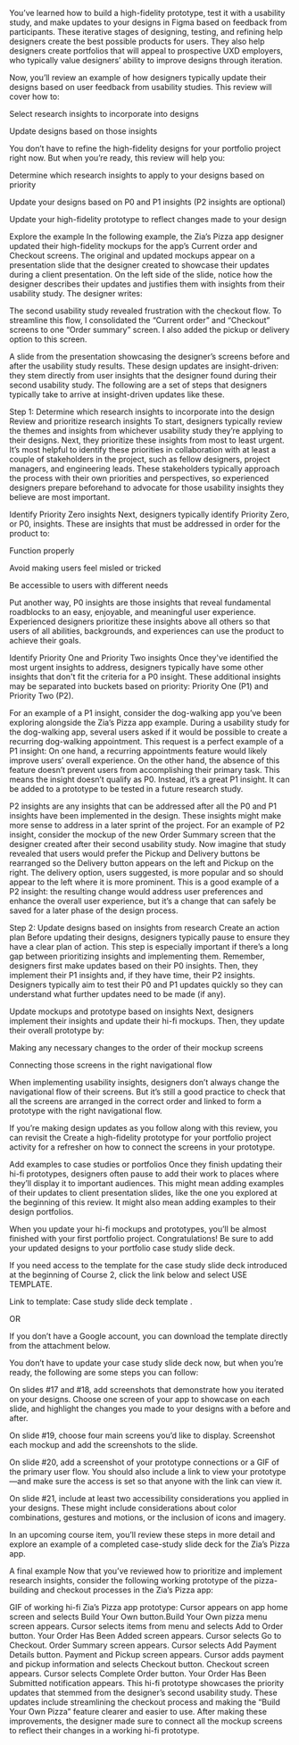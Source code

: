 You’ve learned how to build a high-fidelity prototype, test it with a usability study, and make updates to your designs in Figma based on feedback from participants. These iterative stages of designing, testing, and refining help designers create the best possible products for users. They also help designers create portfolios that will appeal to prospective UXD employers, who typically value designers’ ability to improve designs through iteration.

Now, you’ll review an example of how designers typically update their designs based on user feedback from usability studies. This review will cover how to:

Select research insights to incorporate into designs

Update designs based on those insights

You don’t have to refine the high-fidelity designs for your portfolio project right now. But when you’re ready, this review will help you:

Determine which research insights to apply to your designs based on priority

Update your designs based on P0 and P1 insights (P2 insights are optional)

Update your high-fidelity prototype to reflect changes made to your design 

Explore the example
In the following example, the Zia’s Pizza app designer updated their high-fidelity mockups for the app’s Current order and Checkout screens. The original and updated mockups appear on a presentation slide that the designer created to showcase their updates during a client presentation. On the left side of the slide, notice how the designer describes their updates and justifies them with insights from their usability study. The designer writes:

The second usability study revealed frustration with the checkout flow. To streamline this flow, I consolidated the “Current order” and “Checkout” screens to one “Order summary” screen. I also added the pickup or delivery option to this screen.

A slide from the presentation showcasing the designer’s screens before and after the usability study results.
These design updates are insight-driven: they stem directly from user insights that the designer found during their second usability study. The following are a set of steps that designers typically take to arrive at insight-driven updates like these. 

Step 1: Determine which research insights to incorporate into the design
Review and prioritize research insights
To start, designers typically review the themes and insights from whichever usability study they’re applying to their designs. Next, they prioritize these insights from most to least urgent. It’s most helpful to identify these priorities in collaboration with at least a couple of stakeholders in the project, such as fellow designers, project managers, and engineering leads. These stakeholders typically approach the process with their own priorities and perspectives, so experienced designers prepare beforehand to advocate for those usability insights they believe are most important. 

Identify Priority Zero insights
Next, designers typically identify Priority Zero, or P0, insights. These are insights that must be addressed in order for the product to:

Function properly

Avoid making users feel misled or tricked

Be accessible to users with different needs

Put another way, P0 insights are those insights that reveal fundamental roadblocks to an easy, enjoyable, and meaningful user experience. Experienced designers prioritize these insights above all others so that users of all abilities, backgrounds, and experiences can use the product to achieve their goals.

Identify Priority One and Priority Two insights
Once they've identified the most urgent insights to address, designers typically have some other insights that don't fit the criteria for a P0 insight. These additional insights may be separated into buckets based on priority: Priority One (P1) and Priority Two (P2). 

For an example of a P1 insight, consider the dog-walking app you’ve been exploring alongside the Zia’s Pizza app example. During a usability study for the dog-walking app, several users asked if it would be possible to create a recurring dog-walking appointment. This request is a perfect example of a P1 insight: On one hand, a recurring appointments feature would likely improve users’ overall experience. On the other hand, the absence of this feature doesn’t prevent users from accomplishing their primary task. This means the insight doesn’t qualify as P0. Instead, it’s a great P1 insight. It can be added to a prototype to be tested in a future research study. 

P2 insights are any insights that can be addressed after all the P0 and P1 insights have been implemented in the design. These insights might make more sense to address in a later sprint of the project. For an example of P2 insight, consider the mockup of the new Order Summary screen that the designer created after their second usability study. Now imagine that study revealed that users would prefer the Pickup and Delivery buttons be rearranged so the Delivery button appears on the left and Pickup on the right. The delivery option, users suggested, is more popular and so should appear to the left where it is more prominent. This is a good example of a P2 insight: the resulting change would address user preferences and enhance the overall user experience, but it’s a change that can safely be saved for a later phase of the design process. 

Step 2: Update designs based on insights from research 
Create an action plan 
Before updating their designs, designers typically pause to ensure they have a clear plan of action. This step is especially important if there’s a long gap between prioritizing insights and implementing them. Remember, designers first make updates based on their P0 insights. Then, they implement their P1 insights and, if they have time, their P2 insights. Designers typically aim to test their P0 and P1 updates quickly so they can understand what further updates need to be made (if any).

Update mockups and prototype based on insights 
Next, designers implement their insights and update their hi-fi mockups. Then, they update their overall prototype by:

Making any necessary changes to the order of their mockup screens

Connecting those screens in the right navigational flow

When implementing usability insights, designers don’t always change the navigational flow of their screens. But it’s still a good practice to check that all the screens are arranged in the correct order and linked to form a prototype with the right navigational flow.

If you’re making design updates as you follow along with this review, you can revisit the 
Create a high-fidelity prototype for your portfolio project
 activity for a refresher on how to connect the screens in your prototype. 

Add examples to case studies or portfolios
Once they finish updating their hi-fi prototypes, designers often pause to add their work to places where they’ll display it to important audiences. This might mean adding examples of their updates to client presentation slides, like the one you explored at the beginning of this review. It might also mean adding examples to their design portfolios.

When you update your hi-fi mockups and prototypes, you’ll be almost finished with your first portfolio project. Congratulations! Be sure to add your updated designs to your portfolio case study slide deck.

If you need access to the template for the case study slide deck introduced at the beginning of Course 2, click the link below and select USE TEMPLATE.

Link to template: 
Case study slide deck template
.

OR 

If you don’t have a Google account, you can download the template directly from the attachment below.

You don’t have to update your case study slide deck now, but when you’re ready, the following are some steps you can follow:

On slides #17 and #18, add screenshots that demonstrate how you iterated on your designs. Choose one screen of your app to showcase on each slide, and highlight the changes you made to your designs with a before and after. 

On slide #19, choose four main screens you’d like to display. Screenshot each mockup and add the screenshots to the slide. 

On slide #20, add a screenshot of your prototype connections or a GIF of the primary user flow. You should also include a link to view your prototype—and make sure the access is set so that anyone with the link can view it.

On slide #21, include at least two accessibility considerations you applied in your designs. These might include considerations about color combinations, gestures and motions, or the inclusion of icons and imagery.

In an upcoming course item, you’ll review these steps in more detail and explore an example of a completed case-study slide deck for the Zia’s Pizza app.

A final example
Now that you’ve reviewed how to prioritize and implement research insights, consider the following working prototype of the pizza-building and checkout processes in the Zia’s Pizza app: 

GIF of working hi-fi Zia’s Pizza app prototype: Cursor appears on app home screen and selects Build Your Own button.Build Your Own pizza menu screen appears. Cursor selects items from menu and selects Add to Order button. Your Order Has Been Added screen appears. Cursor selects Go to Checkout. Order Summary screen appears. Cursor selects Add Payment Details button. Payment and Pickup screen appears. Cursor adds payment and pickup information and selects Checkout button. Checkout screen appears. Cursor selects Complete Order button. Your Order Has Been Submitted notification appears.
This hi-fi prototype showcases the priority updates that stemmed from the designer’s second usability study. These updates include streamlining the checkout process and making the “Build Your Own Pizza” feature clearer and easier to use. After making these improvements, the designer made sure to connect all the mockup screens to reflect their changes in a working hi-fi prototype.